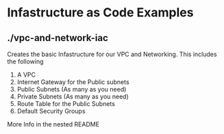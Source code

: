# Infastructure as Code Examples

## ./vpc-and-network-iac
Creates the basic Infastructure for our VPC and Networking. This includes the following
1. A VPC
2. Internet Gateway for the Public subnets
3. Public Subnets (As many as you need)
4. Private Subnets (As many as you need)
5. Route Table for the Public Subnets
6. Default Security Groups

More Info in the nested README